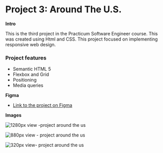 # Project 3: Around The U.S.

**Intro**

This is the third project in the Practicum Software Engineer course. This was created using Html and CSS.
This project focused on implementing responsive web design.

### Project features

- Semantic HTML 5
- Flexbox and Grid
- Positioning
- Media queries

**Figma**

- [Link to the project on Figma](https://www.figma.com/file/ii4xxsJ0ghevUOcssTlHZv/Sprint-3%3A-Around-the-US?node-id=0%3A1)

**Images**

![1280px view -project around the us](https://user-images.githubusercontent.com/114301131/201998181-c9ce1d29-638f-44b0-ae09-0d9dfe4d83bd.png)

![880px view - project around the us](https://user-images.githubusercontent.com/114301131/201995990-8759cd54-dfa2-4f01-96bc-52abfcf660d8.png)

![320px view- project around the us](https://user-images.githubusercontent.com/114301131/201998156-29538df8-9841-4534-9505-a69db753900b.png)



